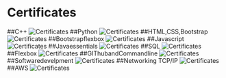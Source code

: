 # Certificates

##C++
![Certificates](C++.png)
##Python
![Certificates](Python.png)
##HTML,CSS,Bootstrap
![Certificates](HTML,CSS,Bootstrap.png)
##Bootstrapflexbox
![Certificates](https://github.com/SaiKumarGunti08/Certificates/blob/main/Bootstrap%20CSS%20Flexbox.png)
##Javascript
![Certificates](Javascript.png)
##Javaessentials
![Certificates](https://github.com/SaiKumarGunti08/Certificates/blob/main/Javascript%20essentials.png)
##SQL
![Certificates](SQL.png)
##Flexbox
![Certificates](Flexbox.png)
##GIThubandCommandline
![Certificates](https://github.com/SaiKumarGunti08/Certificates/blob/main/GIT%20hub%20and%20Comman%20line.png)
##Softwaredevelpment
![Certificates](https://github.com/SaiKumarGunti08/Certificates/blob/main/Software%20development.png)
##Networking TCP/IP
![Certificates](Networking.png)
##AWS
![Certificates](AWS.png)
